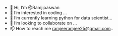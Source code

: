 - 👋 Hi, I’m @Ramjipaswan
- 👀 I’m interested in coding ...
- 🌱 I’m currently learning python for data scientist...
- 💞️ I’m looking to collaborate on ...
- 📫 How to reach me ramjeeramjee25@gmail.com..

<!---
Ramjipaswan/Ramjipaswan is a ✨ special ✨ repository because its `README.md` (this file) appears on your GitHub profile.
You can click the Preview link to take a look at your changes.
--->
